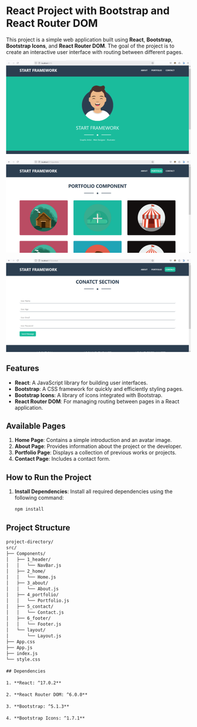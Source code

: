 # React Project with Bootstrap and React Router DOM

This project is a simple web application built using **React**, **Bootstrap**, **Bootstrap Icons**, and **React Router DOM**. The goal of the project is to create an interactive user interface with routing between different pages.
<p align="center">
  <kbd>
    <img src="./public/preview_1.png"></img>
  </kbd>
</p>
<p align="center">
  <kbd>
    <img src="./public/preview_2.png"></img>
  </kbd>
</p>
<p align="center">
  <kbd>
    <img src="./public/preview_3.png"></img>
  </kbd>
</p>

## Features

- **React**: A JavaScript library for building user interfaces.
- **Bootstrap**: A CSS framework for quickly and efficiently styling pages.
- **Bootstrap Icons**: A library of icons integrated with Bootstrap.
- **React Router DOM**: For managing routing between pages in a React application.

## Available Pages

1. **Home Page**: Contains a simple introduction and an avatar image.
2. **About Page**: Provides information about the project or the developer.
3. **Portfolio Page**: Displays a collection of previous works or projects.
4. **Contact Page**: Includes a contact form.

## How to Run the Project

1. **Install Dependencies**: Install all required dependencies using the following command:

   ```bash
   npm install
## Project Structure

```plaintext
project-directory/
src/
├── Components/
│   ├── 1_header/
│   │   └── NavBar.js
│   ├── 2_home/
│   │   └── Home.js
│   ├── 3_about/
│   │   └── About.js
│   ├── 4_portfolio/
│   │   └── Portfolio.js
│   ├── 5_contact/
│   │   └── Contact.js
│   ├── 6_footer/
│   │   └── Footer.js
│   └── layout/
│       └── Layout.js
├── App.css
├── App.js
├── index.js
└── style.css

## Dependencies

1. **React: ^17.0.2**

2. **React Router DOM: ^6.0.0**

3. **Bootstrap: ^5.1.3**

4. **Bootstrap Icons: ^1.7.1**